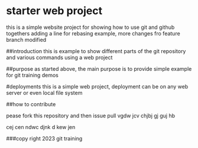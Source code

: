 # starter web project
this is a simple website project for showing how to use git and github togethers
adding a line for rebasing example, 
more changes fro feature branch
modified 

##introduction
this is example to show different parts of the git repository and various commands using a web project

##purpose
as started above, the main purpose is to provide simple example for git training demos

#deployments
this is a simple web project, deployment can be on any web server or even local file system

##how to contribute

pease fork this repository and then issue pull
vgdw jcv chjbj
gj guj hb

cej cen ndwc
djnk d kew jen

###copy right 
2023 git training